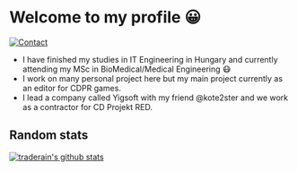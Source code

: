 # Welcome to my profile 😀

[![Contact](https://img.shields.io/badge/Contact-&#128231;-blue.svg)](mailto:hambalko.bence@gmail.com)

- I have finished my studies in IT Engineering in Hungary and currently attending my MSc in BioMedical/Medical Engineering 😷
- I work on many personal project here but my main project currently as an editor for CDPR games.
- I lead a company called Yigsoft with my friend @kote2ster and we work as a contractor for CD Projekt RED.
## Random stats

[![traderain's github stats](https://github-readme-stats.vercel.app/api?username=traderain)](https://github.com/anuraghazra/github-readme-stats)
